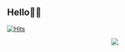 ## Hello👋🏻
[![Hits](https://hits.seeyoufarm.com/api/count/incr/badge.svg?url=https%3A%2F%2Fgithub.com%2Fseokyung402&count_bg=%23FFBDE6&title_bg=%23FFA0DC&icon=smugmug.svg&icon_color=%23E7E7E7&title=hits&edge_flat=false)](https://www.github.com/seokyung402)

<p align="center">
  <img src="[이미지URL](https://github.com/seokyung402/seokyung402/assets/105649543/ccd66460-430a-4117-aa64-5e799e350a28)">
</p>


